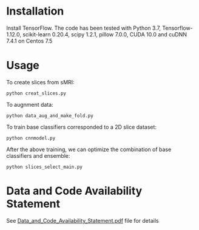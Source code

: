 # Installation
Install TensorFlow. The code has been tested with Python 3.7, Tensorflow-1.12.0, scikit-learn 0.20.4, scipy 1.2.1, pillow 7.0.0, CUDA 10.0 and cuDNN 7.4.1 on Centos 7.5

# Usage
To create slices from sMRI:
```
python creat_slices.py
```

To augnment data:
```
python data_aug_and_make_fold.py
```
To train base classifiers corresponded to a 2D slice dataset:
```
python cnnmodel.py
```
After the above training, we can optimize the combination of base classifiers and ensemble:
```
python slices_select_main.py
```

# Data and Code Availability Statement
See [Data_and_Code_Availability_Statement.pdf](./Data_and_Code_Availability_Statement.pdf) file for details